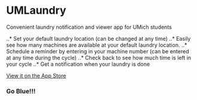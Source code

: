 # UMLaundry
Convenient laundry notification and viewer app for UMich students

..* Set your default laundry location (can be changed at any time)
..* Easily see how many machines are available at your default laundry location.
..* Schedule a reminder by entering in your machine number (can be entered at any time during the cycle)
..* Check back to see how much time is left in your cycle
..* Get a notification when your laundry is done

[View it on the App Store](https://itunes.apple.com/US/app/id998426445?mt=8)

### Go Blue!!!
